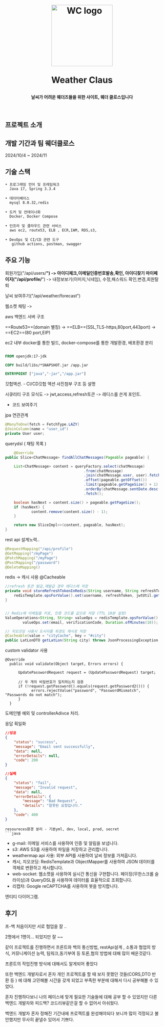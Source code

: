 
<h1 align="center">
  <br>
  <img src="https://github.com/user-attachments/assets/2b35db18-e259-48fc-8a40-239f664dab8b" alt="WC logo" width="200">
  <p>
  Weather Claus
  <p>
</h1>

<h4 align="center">날씨가 어려운 웨더즈들을 위한 사이트, 웨더 클로스입니다</h4>

<!-- 이미지 추가 예정 (gif 등) -->

<br/>

## 프로젝트 소개

## 개발 기간과 팀 웨더클로스
2024/10/4 ~ 2024/11

## 기술 스택
	• 프로그래밍 언어 및 프레임워크
      Java 17, Spring 3.3.4

	• 데이터베이스 
      mysql 8.0.32,redis

	• 도커 및 컨테이너화
      Docker, Docker Compose

    • 인프라 및 클라우드 관련 서비스
      aws ec2, route53, ELB , ECR,IAM, RDS,s3, 

    • DevOps 및 CI/CD 관련 도구
       github actions, postman, swagger


## 주요 기능

[//]: # (이거는... 기능설명 프론트쪽 사진 있어야 될 거 같음 , )

회원가입("/api/users/**") -> 아이디체크,이메일인증번호발송,확인, 아이디찾기
마이페이지("/api/profile/**") -> 내정보보기(이미지,닉네임), 수정,패스워드 확인,변경,회원탈퇴

날씨 보여주기("/api/weather/forecast") 

웹소켓 채팅 -> 






aws 백엔드 서버 구조 

==Route53==(domain 별칭) -> ==ELB==(SSL,TLS-https,80port,443port) -> ==EC2==(80 port,EIP)

[//]: # (aws image)


ec2 내부 docker를 통한 빌드, docker-compose를 통한 개발환경, 배포환경 분리


[//]: # (docker image)


```Dockerfile

FROM openjdk:17-jdk

COPY build/libs/*SNAPSHOT.jar /app.jar

ENTRYPOINT ["java","-jar","/app.jar"]


```


깃헙액션. - CI/CD깃헙 액션 사진첨부 구조 등 설명

[//]: # (github action image)


시큐리티 구조 모식도 -> jwt,access,refresh토큰 -> 레디스를 쓴게 포인트.

[//]: # (security logic image)


- 코드 보여주기

jpa 연관관계
```java
@ManyToOne(fetch = FetchType.LAZY)
@JoinColumn(name = "user_id")
private User user;
```
querydsl ( 채팅 목록 )
````java
    @Override
public Slice<ChatMessage> findAllChatMessages(Pageable pageable) {

    List<ChatMessage> content = queryFactory.select(chatMessage)
                                    .from(chatMessage)
                                    .join(chatMessage.user, user).fetchJoin()
                                    .offset(pageable.getOffset())
                                    .limit(pageable.getPageSize() + 1)
                                    .orderBy(chatMessage.sentDate.desc())
                                    .fetch();

    boolean hasNext = content.size() > pageable.getPageSize();
    if (hasNext) {
            content.remove(content.size() - 1); 
    }

    return new SliceImpl<>(content, pageable, hasNext);
}
````
rest api 설계노력..
```java
@RequestMapping("/api/profile")
@GetMapping("/myPage")
@PatchMapping("/myPage")
@PostMapping("/password")
@DeleteMapping()
```
redis -> 캐시 사용 @Cacheable
```java
//refresh 토큰 발급,재발급 경우 레디스에 저장 
private void storeRefreshTokenInRedis(String username, String refreshToken) {
    redisTemplate.opsForValue().set(username, refreshToken, jwtUtil.getRefreshTokenExpiredMs(), TimeUnit.MILLISECONDS);
}


// Redis에 이메일을 키로, 인증 코드를 값으로 저장 (TTL 10분 설정)
ValueOperations<String, String> valueOps = redisTemplate.opsForValue();
        valueOps.set(email, verificationCode, Duration.ofMinutes(10)); // 10분 동안 유효

// 지오코딩 사용시 도시이름 위경도 캐시로 저장
@Cacheable(value = "cityCache", key = "#city")
public LatLonDTO getLatLon(String city) throws JsonProcessingException {
```
custom validator 사용
```
@Override
  public void validate(Object target, Errors errors) {

      UpdatePasswordRequest request = (UpdatePasswordRequest) target;

      // 두 개의 비밀번호가 일치하는지 검증
      if (!request.getPassword().equals(request.getPassword2())) {
            errors.rejectValue("password", "PasswordMismatch", "Passwords do not match");
      }
  }
```
도메인별 예외 및 controllerAdivce 처리.

[//]: # (image 첨부 )


응답 획일화
```json
//성공
{
    "status": "success",
    "message": "Email sent successfully",
    "data": null,
    "errorDetails": null,
    "code": 200
}
```

```json
//실패
{
    "status": "fail",
    "message": "Invalid request",
    "data": null,
    "errorDetails": {
        "message": "Bad Request",
        "details": "잘못된 요청입니다."
    },
    "code": 400
}
```

```
resoureces환경 분리 - 기본yml, dev, local, prod, secret
```java

```


- g-mail: 이메일 서비스를 사용하여 인증 및 알림을 보냅니다.
- s3: AWS S3를 사용하여 파일을 저장하고 관리합니다.
- weathermap api 사용: 외부 API를 사용하여 날씨 정보를 가져옵니다.
- 캐시, 지오코딩: RedisTemplate과 ObjectMapper를 사용하여 JSON 데이터를 객체로 변환하고 캐시합니다.
- web-socket: 웹소켓을 사용하여 실시간 통신을 구현합니다. 페이징(무한스크롤 슬라이싱)과 QueryDSL을 사용하여 데이터를 효율적으로 조회합니다.
- 리캡챠: Google reCAPTCHA를 사용하여 봇을 방지합니다.


엔티티 다이어그램.

[//]: # ( 엔티티 이미지 ? )




## 후기
프-백 처음이지만 서로 협업을 잘 ..


2명에서 1명이... 되었지만 잘 ~~ 

같이 프로젝트를 진행하면서 프론트와 백의 통신방법, restApi설계 , 소통과 협업의 방식,
커뮤니케이션 능력, 팀워크,동기부여 등 토론,협의 방법에 대해 많이 배운것같다. 

프론트의 작업진행 방식에 대해서도 알게되어 좋았다




또한 백엔드 개발자로서 혼자 개인 프로젝트를 할 때 보지 못했던 것들(CORS,DTO 반환 등 )
에 대해 고민해볼 시간을 갖게 되었고 부족한 부분에 대해서 다시 공부해볼 수 있었다.  

혼자 진행하다보니 나의 페이스에 맞게 필요한 기술들에 대해 공부 할 수 있었지만 다른 백엔드 개발자와 피드백? 코드리뷰같은걸 할 수 없어서 아쉬웠다. 

백엔드 개발자 혼자 정해진 기간내에 프로젝트를 완성해야되다 보니까 많이 걱정되고 불안했지만 
무사히 끝낼수 있어서 기쁘다.

